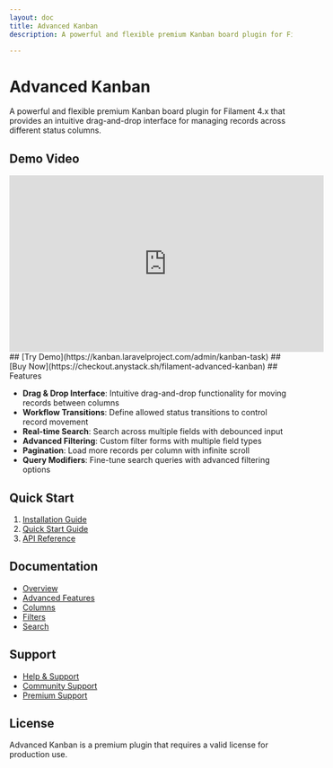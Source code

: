 ```yaml
---
layout: doc
title: Advanced Kanban
description: A powerful and flexible premium Kanban board plugin for Filament 4.x

---
```


# Advanced Kanban

A powerful and flexible premium Kanban board plugin for Filament 4.x that provides an intuitive drag-and-drop interface for managing records across different status columns.
## Demo Video
<iframe width="560" height="315" src="https://www.youtube.com/embed/lqVxcOwHQAA?si=JD1Zezx-kR6sSj0f" title="YouTube video player" frameborder="0" allow="accelerometer; autoplay; clipboard-write; encrypted-media; gyroscope; picture-in-picture; web-share" referrerpolicy="strict-origin-when-cross-origin" allowfullscreen></iframe>
## [Try Demo](https://kanban.laravelproject.com/admin/kanban-task)
## [Buy Now](https://checkout.anystack.sh/filament-advanced-kanban)
## Features

- **Drag & Drop Interface**: Intuitive drag-and-drop functionality for moving records between columns
- **Workflow Transitions**: Define allowed status transitions to control record movement
- **Real-time Search**: Search across multiple fields with debounced input
- **Advanced Filtering**: Custom filter forms with multiple field types
- **Pagination**: Load more records per column with infinite scroll
- **Query Modifiers**: Fine-tune search queries with advanced filtering options

## Quick Start

1. [Installation Guide](/filament/advanced-kanban/installation)
2. [Quick Start Guide](/filament/advanced-kanban/quick-start)
3. [API Reference](/filament/advanced-kanban/api-reference/kanban-options)

## Documentation

- [Overview](/filament/advanced-kanban/kanban/overview)
- [Advanced Features](/filament/advanced-kanban/kanban/advanced-features/components)
- [Columns](/filament/advanced-kanban/kanban/columns/overview)
- [Filters](/filament/advanced-kanban/kanban/filters/overview)
- [Search](/filament/advanced-kanban/kanban/search)

## Support

- [Help & Support](/filament/advanced-kanban/help)
- [Community Support](https://github.com/Filament-Plugins/advanced-kanban-docs)
- [Premium Support](mailto:mail2asmitnepali@gmail.com)

## License

Advanced Kanban is a premium plugin that requires a valid license for production use.
